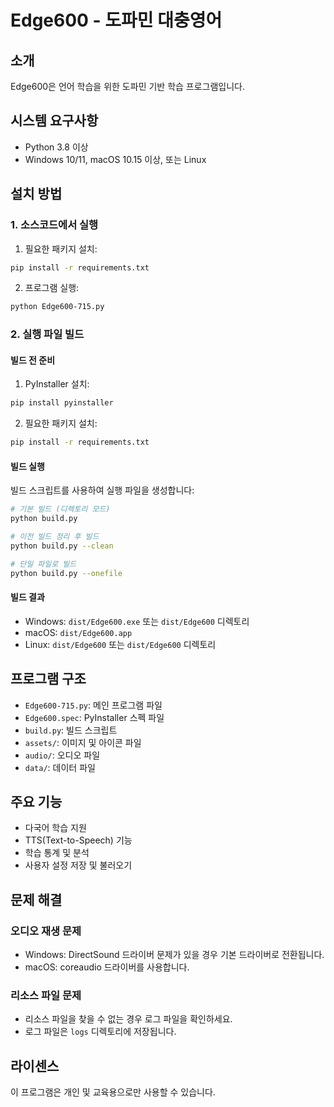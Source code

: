 # Edge600 - 도파민 대충영어

## 소개
Edge600은 언어 학습을 위한 도파민 기반 학습 프로그램입니다.

## 시스템 요구사항
- Python 3.8 이상
- Windows 10/11, macOS 10.15 이상, 또는 Linux

## 설치 방법

### 1. 소스코드에서 실행
1. 필요한 패키지 설치:
```bash
pip install -r requirements.txt
```

2. 프로그램 실행:
```bash
python Edge600-715.py
```

### 2. 실행 파일 빌드

#### 빌드 전 준비
1. PyInstaller 설치:
```bash
pip install pyinstaller
```

2. 필요한 패키지 설치:
```bash
pip install -r requirements.txt
```

#### 빌드 실행
빌드 스크립트를 사용하여 실행 파일을 생성합니다:

```bash
# 기본 빌드 (디렉토리 모드)
python build.py

# 이전 빌드 정리 후 빌드
python build.py --clean

# 단일 파일로 빌드
python build.py --onefile
```

#### 빌드 결과
- Windows: `dist/Edge600.exe` 또는 `dist/Edge600` 디렉토리
- macOS: `dist/Edge600.app`
- Linux: `dist/Edge600` 또는 `dist/Edge600` 디렉토리

## 프로그램 구조
- `Edge600-715.py`: 메인 프로그램 파일
- `Edge600.spec`: PyInstaller 스펙 파일
- `build.py`: 빌드 스크립트
- `assets/`: 이미지 및 아이콘 파일
- `audio/`: 오디오 파일
- `data/`: 데이터 파일

## 주요 기능
- 다국어 학습 지원
- TTS(Text-to-Speech) 기능
- 학습 통계 및 분석
- 사용자 설정 저장 및 불러오기

## 문제 해결

### 오디오 재생 문제
- Windows: DirectSound 드라이버 문제가 있을 경우 기본 드라이버로 전환됩니다.
- macOS: coreaudio 드라이버를 사용합니다.

### 리소스 파일 문제
- 리소스 파일을 찾을 수 없는 경우 로그 파일을 확인하세요.
- 로그 파일은 `logs` 디렉토리에 저장됩니다.

## 라이센스
이 프로그램은 개인 및 교육용으로만 사용할 수 있습니다. 